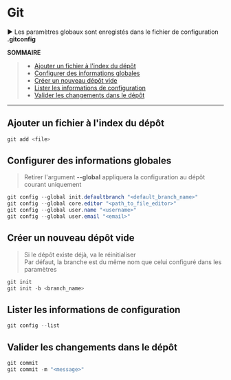# Git

▶ Les paramètres globaux sont enregistés dans le fichier de configuration **.gitconfig**

**SOMMAIRE**
> + [Ajouter un fichier à l'index du dépôt](#ajouter-un-fichier-à-lindex-du-dépôt)
> + [Configurer des informations globales](#configurer-des-informations-globales)
> + [Créer un nouveau dépôt vide](#créer-un-nouveau-dépôt-vide)
> + [Lister les informations de configuration](#lister-les-informations-de-configuration)
> + [Valider les changements dans le dépôt](#valider-les-changements-dans-le-dépôt)

---

## Ajouter un fichier à l'index du dépôt

```powershell
git add <file>
```

## Configurer des informations globales

> Retirer l'argument **--global** appliquera la configuration au dépôt courant uniquement

```powershell
git config --global init.defaultbranch "<default_branch_name>"
git config --global core.editor "<path_to_file_editor>"
git config --global user.name "<username>"
git config --global user.email "<email>"
```

## Créer un nouveau dépôt vide

> Si le dépôt existe déjà, va le réinitialiser<br>
> Par défaut, la branche est du même nom que celui configuré dans les paramètres
 
```powershell
git init
git init -b <branch_name>
```

## Lister les informations de configuration

```powershell
git config --list
```

## Valider les changements dans le dépôt

```powershell
git commit
git commit -m "<message>"
```
